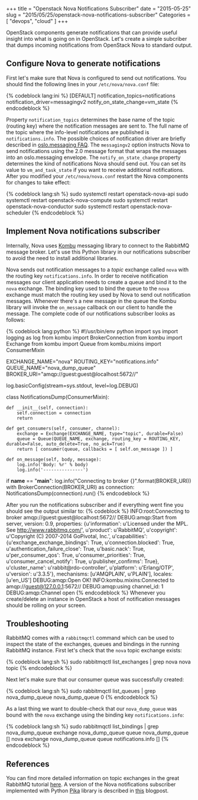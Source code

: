 +++
title = "Openstack Nova Notifications Subscriber"
date = "2015-05-25"
slug = "2015/05/25/openstack-nova-notifications-subscriber"
Categories = [ "devops", "cloud" ]
+++

OpenStack components generate notifications that can provide useful insight into what is going on in OpenStack. Let's create a simple subcriber that dumps incoming notifications from OpenStack Nova to standard output.

<!--more-->

Configure Nova to generate notifications
----------------------------------------

First let's make sure that Nova is configured to send out notifications. You should find the following lines in your `/etc/nova/nova.conf` file:

{% codeblock lang:ini %}
[DEFAULT]
notification_topics=notifications
notification_driver=messagingv2
notify_on_state_change=vm_state
{% endcodeblock %}

Property `notification_topics` determines the base name of the topic (routing key) where the notification messages are sent to. The full name of the topic where the info-level notifications are published is `notifications.info`.
The possible choices of notification driver are briefly described in [oslo.messaging FAQ](http://docs.openstack.org/developer/oslo.messaging/FAQ.html "Frequently Asked Questions"). The `messagingv2` option instructs Nova to send notifications using the 2.0 message format that wraps the messages into an oslo.messaging envelope. The `notify_on_state_change` property determines the kind of notifications Nova should send out. You can set its value to `vm_and_task_state` if you want to receive additional notifications. After you modified your `/etc/nova/nova.conf` restart the Nova components for changes to take effect:

{% codeblock lang:sh %}
sudo systemctl restart openstack-nova-api
sudo systemctl restart openstack-nova-compute
sudo systemctl restart openstack-nova-conductor
sudo systemctl restart openstack-nova-scheduler
{% endcodeblock %}

Implement Nova notifications subscriber
------------------------------------
Internally, Nova uses [Kombu](https://kombu.readthedocs.org/en/latest/ "Kombu Documentation") messaging library to connect to the RabbitMQ message broker. Let's use this Python library in our notifications subscriber to avoid the need to install additional libraries.

Nova sends out notification messages to a *topic* exchange called `nova` with the routing key `notifications.info`. In order to receive notification messages our client application needs to create a queue and bind it to the `nova` exchange. The binding key used to bind the queue to the `nova` exchange must match the routing key used by Nova to send out notification messages. Whenever there's a new message in the queue the Kombu library will invoke the `on_message` callback on our client to handle the message. The complete code of our notifications subscriber looks as follows:

{% codeblock lang:python %}
#!/usr/bin/env python
import sys
import logging as log
from kombu import BrokerConnection
from kombu import Exchange
from kombu import Queue
from kombu.mixins import ConsumerMixin

EXCHANGE_NAME="nova"
ROUTING_KEY="notifications.info"
QUEUE_NAME="nova_dump_queue"
BROKER_URI="amqp://guest:guest@localhost:5672//"

log.basicConfig(stream=sys.stdout, level=log.DEBUG)

class NotificationsDump(ConsumerMixin):

    def __init__(self, connection):
        self.connection = connection
        return

    def get_consumers(self, consumer, channel):
        exchange = Exchange(EXCHANGE_NAME, type="topic", durable=False)
        queue = Queue(QUEUE_NAME, exchange, routing_key = ROUTING_KEY, durable=False, auto_delete=True, no_ack=True)
        return [ consumer(queue, callbacks = [ self.on_message ]) ]

    def on_message(self, body, message):
        log.info('Body: %r' % body)
        log.info('---------------')

if __name__ == "__main__":
    log.info("Connecting to broker {}".format(BROKER_URI))
    with BrokerConnection(BROKER_URI) as connection:
        NotificationsDump(connection).run()
{% endcodeblock %}

After you run the notifications subscriber and if everything went fine you should see the output similar to:
{% codeblock %}
INFO:root:Connecting to broker amqp://guest:guest@localhost:5672//
DEBUG:amqp:Start from server, version: 0.9, properties: {u'information': u'Licensed under the MPL.  See http://www.rabbitmq.com/', u'product': u'RabbitMQ', u'copyright': u'Copyright (C) 2007-2014 GoPivotal, Inc.', u'capabilities': {u'exchange_exchange_bindings': True, u'connection.blocked': True, u'authentication_failure_close': True, u'basic.nack': True, u'per_consumer_qos': True, u'consumer_priorities': True, u'consumer_cancel_notify': True, u'publisher_confirms': True}, u'cluster_name': u'rabbit@rdo-controller', u'platform': u'Erlang/OTP', u'version': u'3.3.5'}, mechanisms: [u'AMQPLAIN', u'PLAIN'], locales: [u'en_US']
DEBUG:amqp:Open OK!
INFO:kombu.mixins:Connected to amqp://guest@127.0.0.1:5672//
DEBUG:amqp:using channel_id: 1
DEBUG:amqp:Channel open
{% endcodeblock %}
Whenever you create/delete an instance in OpenStack a host of notification messages should be rolling on your screen.

Troubleshooting
---------------
RabbitMQ comes with a `rabbitmqctl` command which can be used to inspect the state of the exchanges, queues and bindings in the running RabbitMQ instance. First let's check that the `nova` topic exchange exists:

{% codeblock lang:sh %}
sudo rabbitmqctl list_exchanges | grep nova
nova    topic
{% endcodeblock %}

Next let's make sure that our consumer queue was successfully created:

{% codeblock lang:sh %}
sudo rabbitmqctl list_queues | grep nova_dump_queue
nova_dump_queue 0
{% endcodeblock %}

As a last thing we want to double-check that our `nova_dump_queue` was bound with the `nova` exchange using the binding key `notifications.info`:

{% codeblock lang:sh %}
sudo rabbitmqctl list_bindings | grep nova_dump_queue
        exchange        nova_dump_queue queue   nova_dump_queue []
nova    exchange        nova_dump_queue queue   notifications.info      []
{% endcodeblock %}

References
----------

You can find more detailed information on topic exchanges in the great RabbitMQ tutorial [here](https://www.rabbitmq.com/tutorials/tutorial-five-python.html "Topics"). A version of the Nova notifications subscriber implemented with Python [Pika](http://pika.readthedocs.org/en/latest/ "Introduction to Pika") library is described in [this](https://prosuncsedu.wordpress.com/2014/01/08/notification-of-actions-in-openstack-nova/ "Action Notifications in OpenStack nova") blogpost.
